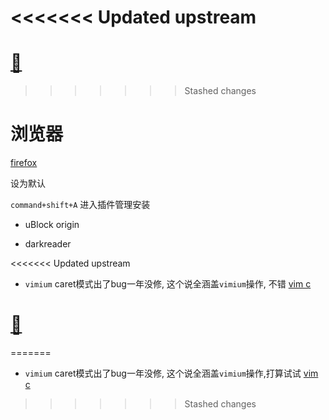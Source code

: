 <<<<<<< Updated upstream
=======
# [🍺](https://www.yfcloud.site/2021/02/13/kuai-le-kai-fa-de-bi-bei-xiao-zhi-shi-dian/#toc-heading-2)

>>>>>>> Stashed changes
# 浏览器

[firefox](https://www.mozilla.org/en-US/firefox/new/)

设为默认

`command+shift+A` 进入插件管理安装

- uBlock origin

- darkreader

<<<<<<< Updated upstream
- `vimium` caret模式出了bug一年没修, 这个说全涵盖`vimium`操作, 不错
[vim c](https://addons.mozilla.org/zh-CN/firefox/addon/vimium-c/reviews/?utm_content=search&utm_medium=referral&utm_source=addons.mozilla.org)

# [🍺](https://www.yfcloud.site/2021/02/13/kuai-le-kai-fa-de-bi-bei-xiao-zhi-shi-dian/#toc-heading-2)

=======
- `vimium` caret模式出了bug一年没修, 这个说全涵盖`vimium`操作,打算试试
[vim c](https://addons.mozilla.org/zh-CN/firefox/addon/vimium-c/reviews/?utm_content=search&utm_medium=referral&utm_source=addons.mozilla.org)

>>>>>>> Stashed changes
